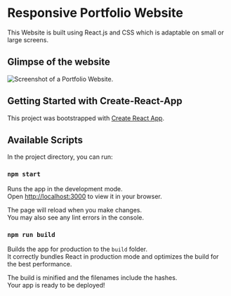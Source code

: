 # Responsive Portfolio Website

This Website is built using React.js and CSS which is adaptable on small or large screens.

## Glimpse of the website
![Screenshot of a Portfolio Website.](https://portfolio-using-react-js.onrender.com/static/media/project2.a621a3b4124b32c392ca.png)

## Getting Started with Create-React-App

This project was bootstrapped with [Create React App](https://github.com/facebook/create-react-app).

## Available Scripts

In the project directory, you can run:

### `npm start`

Runs the app in the development mode.\
Open [http://localhost:3000](http://localhost:3000) to view it in your browser.

The page will reload when you make changes.\
You may also see any lint errors in the console.

### `npm run build`

Builds the app for production to the `build` folder.\
It correctly bundles React in production mode and optimizes the build for the best performance.

The build is minified and the filenames include the hashes.\
Your app is ready to be deployed!



